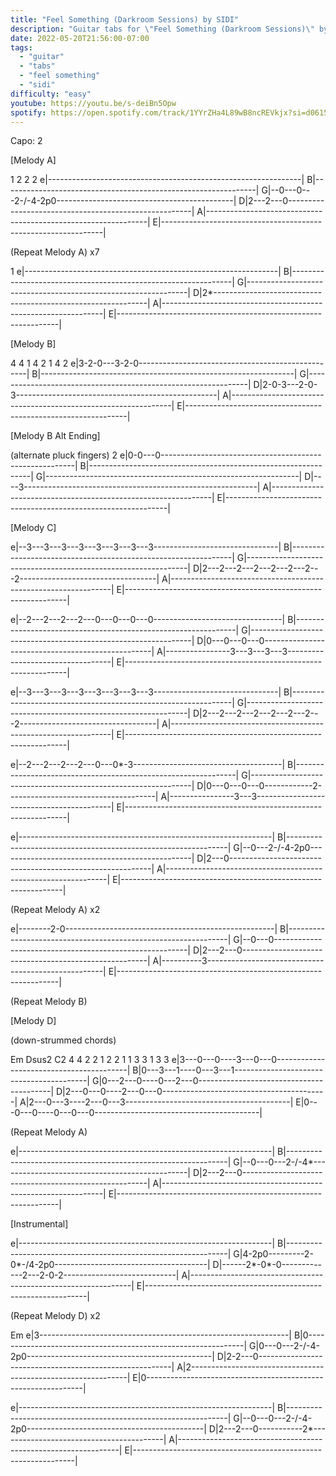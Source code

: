 ```yaml
---
title: "Feel Something (Darkroom Sessions) by SIDI"
description: "Guitar tabs for \"Feel Something (Darkroom Sessions)\" by SIDI"
date: 2022-05-20T21:56:00-07:00
tags:
  - "guitar"
  - "tabs"
  - "feel something"
  - "sidi"
difficulty: "easy"
youtube: https://youtu.be/s-deiBn5Opw
spotify: https://open.spotify.com/track/1YYrZHa4L89wB8ncREVkjx?si=d06155bb0e414bd9
---
```


Capo: 2

[Melody A]

  1         2   2 2
e|---------------------------------------------------------------|
B|---------------------------------------------------------------|
G|--0---0---2-/-4-2p0--------------------------------------------|
D|2---2---0------------------------------------------------------|
A|---------------------------------------------------------------|
E|---------------------------------------------------------------|

(Repeat Melody A) x7

  1
e|---------------------------------------------------------------|
B|---------------------------------------------------------------|
G|---------------------------------------------------------------|
D|2*-------------------------------------------------------------|
A|---------------------------------------------------------------|
E|---------------------------------------------------------------|

[Melody B]

  4       4
  1 4 2   1 4 2
e|3-2-0---3-2-0--------------------------------------------------|
B|---------------------------------------------------------------|
G|---------------------------------------------------------------|
D|2-0-3---2-0-3--------------------------------------------------|
A|---------------------------------------------------------------|
E|---------------------------------------------------------------|

[Melody B Alt Ending]

(alternate pluck fingers)
      2
e|0-0---0--------------------------------------------------------|
B|---------------------------------------------------------------|
G|---------------------------------------------------------------|
D|----3----------------------------------------------------------|
A|---------------------------------------------------------------|
E|---------------------------------------------------------------|

[Melody C]

e|--3---3---3---3---3---3---3---3-\------------------------------|
B|---------------------------------------------------------------|
G|---------------------------------------------------------------|
D|2---2---2---2---2---2---2---2----------------------------------|
A|---------------------------------------------------------------|
E|---------------------------------------------------------------|

e|--2---2---2---2---0---0---0---0--------------------------------|
B|---------------------------------------------------------------|
G|---------------------------------------------------------------|
D|0---0---0---0--------------------------------------------------|
A|----------------3---3---3---3----------------------------------|
E|---------------------------------------------------------------|

e|--3---3---3---3---3---3---3---3-\------------------------------|
B|---------------------------------------------------------------|
G|---------------------------------------------------------------|
D|2---2---2---2---2---2---2---2----------------------------------|
A|---------------------------------------------------------------|
E|---------------------------------------------------------------|

e|--2---2---2---2---0---0*-3-------------------------------------|
B|---------------------------------------------------------------|
G|---------------------------------------------------------------|
D|0---0---0---0------------2-------------------------------------|
A|----------------3---3------------------------------------------|
E|---------------------------------------------------------------|

e|---------------------------------------------------------------|
B|---------------------------------------------------------------|
G|--0---2-/-4-2p0------------------------------------------------|
D|2---0----------------------------------------------------------|
A|---------------------------------------------------------------|
E|---------------------------------------------------------------|

(Repeat Melody A) x2

e|--------2-0----------------------------------------------------|
B|---------------------------------------------------------------|
G|--0---0--------------------------------------------------------|
D|2---2---0------------------------------------------------------|
A|----------3----------------------------------------------------|
E|---------------------------------------------------------------|

(Repeat Melody B)

[Melody D]

(down-strummed chords)

 Em Dsus2 C2
  4            4
  2   2   1    2   2   1
  1   3   3    1   3   3
e|3---0---0----3---0---0-----------------------------------------|
B|0---3---1----0---3---1-----------------------------------------|
G|0---2---0----0---2---0-----------------------------------------|
D|2---0---0----2---0---0-----------------------------------------|
A|2---0---3----2---0---3-----------------------------------------|
E|0---0---0----0---0---0-----------------------------------------|

(Repeat Melody A)

e|---------------------------------------------------------------|
B|---------------------------------------------------------------|
G|--0---0---2-/-4*-----------------------------------------------|
D|2---2---0------------------------------------------------------|
A|---------------------------------------------------------------|
E|---------------------------------------------------------------|

[Instrumental]

e|---------------------------------------------------------------|
B|---------------------------------------------------------------|
G|4-2p0---------2-0*-/4-2p0--------------------------------------|
D|------2*-0*-0-------------2---2-0-2----------------------------|
A|---------------------------------------------------------------|
E|---------------------------------------------------------------|

(Repeat Melody D) x2

 Em
e|3--------------------------------------------------------------|
B|0--------------------------------------------------------------|
G|0---0---2-/-4-2p0----------------------------------------------|
D|2-2---0--------------------------------------------------------|
A|2--------------------------------------------------------------|
E|0--------------------------------------------------------------|

e|---------------------------------------------------------------|
B|---------------------------------------------------------------|
G|--0---0---2-/-4-2p0--------------------------------------------|
D|2---2---0-----------2*-----------------------------------------|
A|---------------------------------------------------------------|
E|---------------------------------------------------------------|
